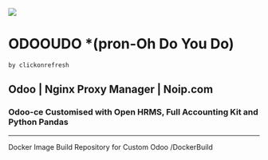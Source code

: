 ![](https://user-images.githubusercontent.com/72121107/114127457-b6bcbb00-98fa-11eb-9d50-ce1bf6284859.png)

# ODOOUDO *(pron-Oh Do You Do)
    by clickonrefresh

## Odoo | Nginx Proxy Manager | Noip.com

### Odoo-ce Customised with Open HRMS, Full Accounting Kit and Python Pandas


---------------------
Docker Image Build Repository for Custom Odoo 
/DockerBuild
